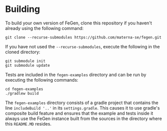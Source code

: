 # Building

To build your own version of FeGen, clone this repository if you haven't already using the following command:

```shell script
git clone --recurse-submodules https://github.com/materna-se/fegen.git
```

If you have not used the `--recurse-submodules`, execute the following in the cloned directory:

```shell script
git submodule init
git submodule update
```

Tests are included in the `fegen-examples` directory and can be run by executing the following commands:

```
cd fegen-examples
./gradlew build
``` 

The `fegen-examples` directory consists of a gradle project that contains the line `includeBuild '..'` in its `settings.gradle`.
This causes it to use gradle's composite build feature and ensures that the example and tests inside it always use the FeGen instance built from the sources in the directory where this `README.MD` resides.